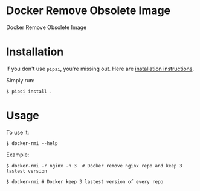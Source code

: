 # Docker Remove Obsolete Image

Docker Remove Obsolete Image


# Installation

If you don't use `pipsi`, you're missing out.
Here are [installation instructions](https://github.com/mitsuhiko/pipsi#readme).

Simply run:

    $ pipsi install .


# Usage

To use it:

    $ docker-rmi --help

Example:

    $ docker-rmi -r nginx -n 3  # Docker remove nginx repo and keep 3 lastest version

    $ docker-rmi # Docker keep 3 lastest version of every repo



